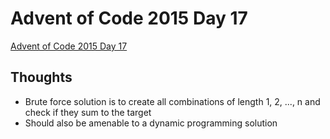 # Advent of Code 2015 Day 17

[Advent of Code 2015 Day 17](https://adventofcode.com/2015/day/17)

## Thoughts

- Brute force solution is to create all combinations of length 1, 2, ..., n and
  check if they sum to the target
- Should also be amenable to a dynamic programming solution
